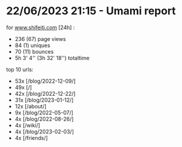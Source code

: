 # 22/06/2023 21:15 - Umami report
for www.shifeiti.com [24h] :

 - 236 (67) page views
 - 84 (1) uniques
 - 70 (11) bounces
 - 5h 3' 4'' (3h 32' 18'') totaltime


top 10 urls:
 - 53x [/blog/2022-12-09/]
 - 49x [/]
 - 42x [/blog/2022-12-22/]
 - 31x [/blog/2023-01-12/]
 - 12x [/about/]
 - 9x [/blog/2022-05-07/]
 - 4x [/blog/2022-08-26/]
 - 4x [/wiki/]
 - 4x [/blog/2023-02-03/]
 - 4x [/friends/]


